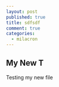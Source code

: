 ```yaml
---
layout: post
published: true
title: sdfsdf
comment: true
categories: 
  - milacron
---
```


## My New T

Testing my new file
